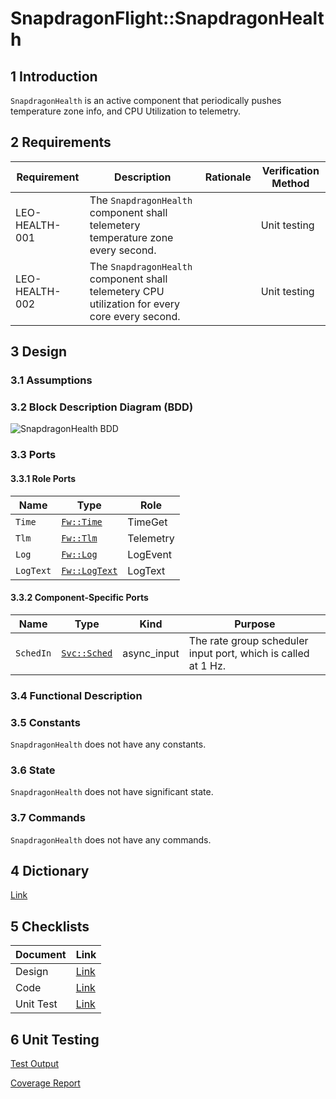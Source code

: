 <title>SnapdragonFlight::SnapdragonHealth</title>

# SnapdragonFlight::SnapdragonHealth

## 1 Introduction

`SnapdragonHealth` is an active component that periodically pushes temperature zone info, and CPU Utilization to telemetry.

## 2 Requirements

Requirement | Description | Rationale | Verification Method
---- | ---- | ---- | ----
LEO-HEALTH-001 | The `SnapdragonHealth` component shall telemetery temperature zone every second. | | Unit testing
LEO-HEALTH-002 | The `SnapdragonHealth` component shall telemetery CPU utilization for every core every second. | | Unit testing

## 3 Design

### 3.1 Assumptions



### 3.2 Block Description Diagram (BDD)

![`SnapdragonHealth` BDD](img/SnapdragonHealthBDD.jpg "SnapdragonHealth")

### 3.3 Ports

#### 3.3.1 Role Ports

Name | Type | Role
-----| ---- | ----
`Time` | [`Fw::Time`](../../../Fw/Tlm/docs/sdd.html)  | TimeGet
`Tlm` | [`Fw::Tlm`](../../../Fw/Tlm/docs/sdd.html) | Telemetry
`Log` | [`Fw::Log`](../../../Fw/Log/docs/sdd.html) | LogEvent
`LogText` | [`Fw::LogText`](../../../Fw/Log/docs/sdd.html) | LogText

#### 3.3.2 Component-Specific Ports

Name | Type | Kind | Purpose
---- | ---- | ---- | -------
`SchedIn`| [`Svc::Sched`](../../../Svc/Sched/docs/sdd.html) | async_input | The rate group scheduler input port, which is called at 1 Hz.            


### 3.4 Functional Description


### 3.5 Constants

`SnapdragonHealth` does not have any constants.

### 3.6 State

`SnapdragonHealth` does not have significant state.

### 3.7 Commands

`SnapdragonHealth` does not have any commands.

## 4 Dictionary

[Link](SnapdragonHealth.html)

## 5 Checklists

Document | Link
-------- | ----
Design | [Link](Checklist/design.xlsx)
Code | [Link](Checklist/code.xlsx)
Unit Test | [Link](Checklist/unit_test.xls)

## 6 Unit Testing

[Test Output](../test/ut/output/test_out.txt)

[Coverage Report](../test/ut/output/SnapdragonFlightSnapdragonHealth_gcov.txt)

